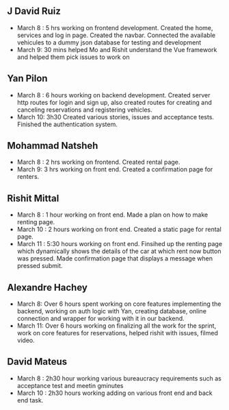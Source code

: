 ## J David Ruiz
- March 8 : 5 hrs working on frontend development. Created the home, services and log in page. Created the navbar. Connected the available vehicules to a dummy json database for testing and development
- March 9: 30 mins helped Mo and Rishit understand the Vue framework and helped them pick issues to work on

## Yan Pilon
- March 8 : 6 hours working on backend development. Created server http routes for login and sign up, also created routes for creating and canceling reservations and registering vehicles.
- March 10: 3h30 Created various stories, issues and acceptance tests. Finished the authentication system.

## Mohammad Natsheh
- March 8 : 2 hrs working on frontend. Created rental page.
- March 9:  3 hrs working on front end. Created a confirmation page for renters.

## Rishit Mittal
- March 8 : 1 hour working on front end. Made a plan on how to make renting page.
- March 10 : 2 hours working on front end. Created a static page for rental page.
- March 11 : 5:30 hours working on front end. Finsihed up the renting page which dynamically shows the details of the car at which rent now button was pressed. Made confirmation page that displays a message when pressed submit.

## Alexandre Hachey
- March 8: Over 6 hours spent working on core features implementing the backend, working on auth logic with Yan, creating database, online connection and wrapper for working with it in our backend.
- March 11: Over 6 hours working on finalizing all the work for the sprint, work on core features for reservations, helped rishit with issues, filmed video.

## David Mateus
- March 8 : 2h30 hour working various bureaucracy requirements such as acceptance test and meetin gminutes
- March 10 : 2h30 hours working adding on various front end and back end task.

